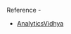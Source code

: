 
Reference - 
* [AnalyticsVidhya](https://www.analyticsvidhya.com/blog/2018/03/how-to-build-an-intelligent-chatbot-for-slack-using-dialogflow-api/)
